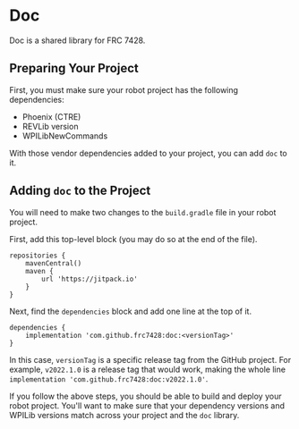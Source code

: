 # Doc

Doc is a shared library for FRC 7428.

## Preparing Your Project

First, you must make sure your robot project has the following dependencies:
- Phoenix (CTRE)
- REVLib version
- WPILibNewCommands

With those vendor dependencies added to your project, you can add `doc` to it.


## Adding `doc` to the Project

You will need to make two changes to the `build.gradle` file in your robot project.

First, add this top-level block (you may do so at the end of the file).
```
repositories {
    mavenCentral()
    maven { 
        url 'https://jitpack.io' 
    }
}
```

Next, find the `dependencies` block and add one line at the top of it.
```
dependencies {
    implementation 'com.github.frc7428:doc:<versionTag>'
}
```

In this case, `versionTag` is a specific release tag from the GitHub project. For example, `v2022.1.0` is a release tag that would work, making the whole line `implementation 'com.github.frc7428:doc:v2022.1.0'`.

If you follow the above steps, you should be able to build and deploy your robot project. You'll want to make sure that your dependency versions and WPILib versions match across your project and the `doc` library.